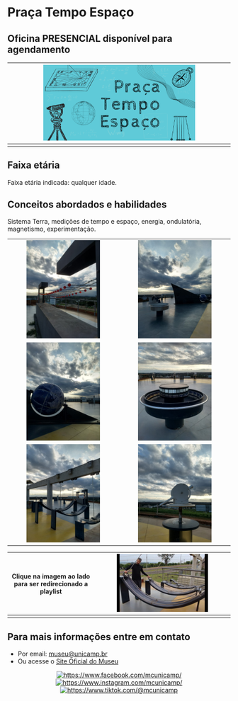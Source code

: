 # Praça Tempo Espaço

## Oficina PRESENCIAL disponível para agendamento


|<img src="praca.png" width="70%" height="70%"> |
|:-------:|
||

## Faixa etária
Faixa etária indicada: qualquer idade.

## Conceitos abordados e habilidades
Sistema Terra, medições de tempo e espaço, energia, ondulatória, magnetismo, experimentação.

|||
|:------:|:------:|
|<img src="9db039e9-7fc1-47d7-bcdc-7c793627063a.jfif" width="70%" height="70%">|<img src="d272468c-bd03-4312-8c36-559411cbfa1f.jfif" width="70%" height="70%">|
|<img src="d6c73f73-886e-4c3f-9eba-7dc7e5b5a5ee.jfif" width="70%" height="70%">|<img src="d9bea219-786d-4522-8124-a1f4b6bcdce9.jfif" width="70%" height="70%">|
|<img src="40e2ce25-240b-4013-9c4c-1cd1e1217b22.jfif" width="70%" height="70%">|<img src="5a5acc45-275d-46ad-9fd8-61c5aab9ba75.jfif" width="70%" height="70%">|

|Clique na imagem ao lado para ser redirecionado a playlist|[<img src="praca2.jpg" width="70%" height="70%">]( https://youtube.com/playlist?list=PL7FkgJrOVo2Y4Sl8bfdBIRBBsKjSRTtAJ) |
|:----:|:-----:|
|||

## Para mais informações entre em contato

* Por email: museu@unicamp.br
* Ou acesse o [Site Oficial do Museu](https://www.mc.unicamp.br/visite)

<div align="center">
  <a href="https://www.facebook.com/mcunicamp/">
    <img src="../facebook-ícone.png" alt="https://www.facebook.com/mcunicamp/" width="5%" height="5%"> 
  <a href="https://www.instagram.com/mcunicamp/">
    <img src="../instagram-ícone.png" alt="https://www.instagram.com/mcunicamp/" width="5%" height="5%"> 
  <a href="https://www.tiktok.com/@mcunicamp">
    <img src="../tiktok-ícone.png" alt="https://www.tiktok.com/@mcunicamp" width="5%" height="5%">
